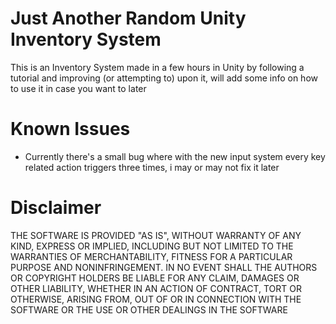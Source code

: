 # Just Another Random Unity Inventory System

This is an Inventory System made in a few hours in Unity by following a tutorial and improving (or attempting to) upon it, will add some info on how to use it in case you want to later

# Known Issues

- Currently there's a small bug where with the new input system every key related action triggers three times, i may or may not fix it later

# Disclaimer
THE SOFTWARE IS PROVIDED "AS IS", WITHOUT WARRANTY OF ANY KIND, EXPRESS OR
IMPLIED, INCLUDING BUT NOT LIMITED TO THE WARRANTIES OF MERCHANTABILITY,
FITNESS FOR A PARTICULAR PURPOSE AND NONINFRINGEMENT. IN NO EVENT SHALL THE
AUTHORS OR COPYRIGHT HOLDERS BE LIABLE FOR ANY CLAIM, DAMAGES OR OTHER
LIABILITY, WHETHER IN AN ACTION OF CONTRACT, TORT OR OTHERWISE, ARISING FROM,
OUT OF OR IN CONNECTION WITH THE SOFTWARE OR THE USE OR OTHER DEALINGS IN THE
SOFTWARE
